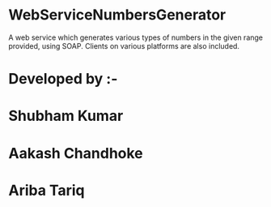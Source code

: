 # WebServiceNumbersGenerator
A web service which generates various types of numbers in the given range provided, using SOAP. Clients on various platforms are also included.

# Developed by :-
# Shubham Kumar
# Aakash Chandhoke
# Ariba Tariq

